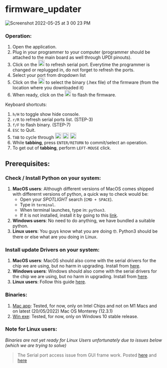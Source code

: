 # firmware_updater
![Screenshot 2022-05-25 at 3 00 23 PM](https://user-images.githubusercontent.com/4619862/170200211-0835a531-3686-45f0-94be-1ac9f9143278.png)

### Operation:
1. Open the application. 
2. Plug in your programmer to your computer (programmer should be attached to the main board as well through UPDI pinouts). 
3. Click on the <img src="https://raw.githubusercontent.com/FortAwesome/Font-Awesome/5.x/svgs/solid/sync-alt.svg" width="20" height="20"> to refresh serial port. Everytime the programmer is changed or replugged in, do not forget to refresh the ports. 
5. Select your port from dropdown list 
6. Click on the <img src="https://raw.githubusercontent.com/FortAwesome/Font-Awesome/5.x/svgs/solid/file.svg" width="20" height="20"> to select the binary (.hex file) of the firmware (from the location where you downloaded it)
7. When ready, click on the <img src="https://raw.githubusercontent.com/FortAwesome/Font-Awesome/5.x/svgs/solid/arrow-right.svg" width="20" height="20"> to flash the firmware. 

Keyboard shortcuts: 
1. `h/H` to toggle show hide console.
2. `r/R` to refresh serial ports list. (STEP-3)
3. `f/F` to flash binary. (STEP-7)
4. `ESC` to Quit.
5. `TAB` to cycle through <img src="https://raw.githubusercontent.com/FortAwesome/Font-Awesome/5.x/svgs/solid/sync-alt.svg" width="20" height="20"> <img src="https://raw.githubusercontent.com/FortAwesome/Font-Awesome/5.x/svgs/solid/file.svg" width="20" height="20"> <img src="https://raw.githubusercontent.com/FortAwesome/Font-Awesome/5.x/svgs/solid/arrow-right.svg" width="20" height="20">
6. While __tabbing__, press `ENTER/RETURN` to commit/select an operation. 
7. To get out of __tabbing__, perform `LEFT-MOUSE` click. 


## Prerequisites:
### Check / Install Python on your system:
1. __MacOS users__: Although different versions of MacOS comes shipped with differernt versions of python, a quick way to check would be: 
   - Open your _SPOTLIGHT_ search (`CMD + SPACE`).
   - Type in `terminal`.
   - When terminal launches, type in: `python3`. 
   - If it is not installed, install it by going to this [link](https://www.python.org/downloads/macos/).
2. __Windows users__: No need to do anything, we have bundled a suitable python. 
3. __Linux users__: You guys know what you are doing 🤓. Python3 should be there or else what are you doing in Linux.   

### Install update Drivers on your system:
1. __MacOS users__: MacOS should also come with the serial drivers for the chip we are using, but no harm in upgrading. Install from [here](https://github.com/devATdbsutdio/firmware_updater/blob/main/tools/drivers/CH34XSER_MAC.zip). 
2. __Windows users__: Windows should also come with the serial drivers for the chip we are using, but no harm in upgrading. Install from [here](https://github.com/devATdbsutdio/firmware_updater/blob/main/tools/drivers/CH34XSER_WIN.zip).
3. __Linux users__: Follow this guide [here](https://gist.github.com/dattasaurabh82/082d13fd61c0d06c7a358c5e605ce4fd). 


### Binaries: 
1. [Mac app](https://github.com/devATdbsutdio/firmware_updater/releases/download/v1.0.0b/macos-x86_64.zip): Tested, for now, only on Intel Chips and not on M1 Macs and on latest (20/05/2022)  Mac OS Monterey (12.3.1)
2. [Win exe](https://github.com/devATdbsutdio/firmware_updater/releases/download/v1.0.0b/windows-amd64.zip): Tested, for now, only on Windows 10 stable release. 

### Note for Linux users: 
_Binaries are not yet ready for Linux Users unfortunately due to issues below (which we are trying to solve)_
> The Serial port access issue from GUI frame work. Posted [here](https://github.com/processing/processing4/issues/490) and [here](https://discourse.processing.org/t/serial-list-on-linux-doesnt-seem-to-work/37075)

